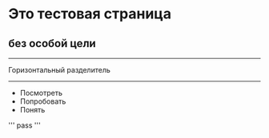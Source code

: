 # Это тестовая страница

## без особой цели

***
Горизонтальный разделитель
***

* Посмотреть
* Попробовать
* Понять

'''
pass
'''
